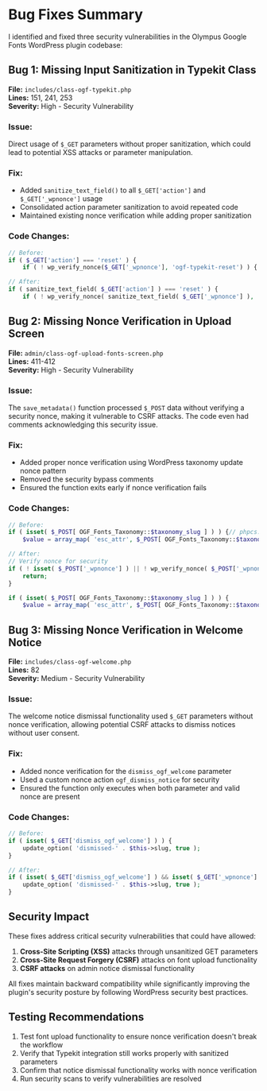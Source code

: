 # Bug Fixes Summary

I identified and fixed three security vulnerabilities in the Olympus Google Fonts WordPress plugin codebase:

## Bug 1: Missing Input Sanitization in Typekit Class
**File:** `includes/class-ogf-typekit.php`  
**Lines:** 151, 241, 253  
**Severity:** High - Security Vulnerability

### Issue:
Direct usage of `$_GET` parameters without proper sanitization, which could lead to potential XSS attacks or parameter manipulation.

### Fix:
- Added `sanitize_text_field()` to all `$_GET['action']` and `$_GET['_wpnonce']` usage
- Consolidated action parameter sanitization to avoid repeated code
- Maintained existing nonce verification while adding proper sanitization

### Code Changes:
```php
// Before:
if ( $_GET['action'] === 'reset' ) {
    if ( ! wp_verify_nonce($_GET['_wpnonce'], 'ogf-typekit-reset') ) {

// After:  
if ( sanitize_text_field( $_GET['action'] ) === 'reset' ) {
    if ( ! wp_verify_nonce( sanitize_text_field( $_GET['_wpnonce'] ), 'ogf-typekit-reset') ) {
```

## Bug 2: Missing Nonce Verification in Upload Screen
**File:** `admin/class-ogf-upload-fonts-screen.php`  
**Lines:** 411-412  
**Severity:** High - Security Vulnerability

### Issue:
The `save_metadata()` function processed `$_POST` data without verifying a security nonce, making it vulnerable to CSRF attacks. The code even had comments acknowledging this security issue.

### Fix:
- Added proper nonce verification using WordPress taxonomy update nonce pattern
- Removed the security bypass comments
- Ensured the function exits early if nonce verification fails

### Code Changes:
```php
// Before:
if ( isset( $_POST[ OGF_Fonts_Taxonomy::$taxonomy_slug ] ) ) {// phpcs:ignore WordPress.Security.NonceVerification.Missing
    $value = array_map( 'esc_attr', $_POST[ OGF_Fonts_Taxonomy::$taxonomy_slug ] ); // phpcs:ignore WordPress.Security.NonceVerification.Missing

// After:
// Verify nonce for security
if ( ! isset( $_POST['_wpnonce'] ) || ! wp_verify_nonce( $_POST['_wpnonce'], 'update-tag_' . $term_id ) ) {
    return;
}

if ( isset( $_POST[ OGF_Fonts_Taxonomy::$taxonomy_slug ] ) ) {
    $value = array_map( 'esc_attr', $_POST[ OGF_Fonts_Taxonomy::$taxonomy_slug ] );
```

## Bug 3: Missing Nonce Verification in Welcome Notice
**File:** `includes/class-ogf-welcome.php`  
**Lines:** 82  
**Severity:** Medium - Security Vulnerability

### Issue:
The welcome notice dismissal functionality used `$_GET` parameters without nonce verification, allowing potential CSRF attacks to dismiss notices without user consent.

### Fix:
- Added nonce verification for the `dismiss_ogf_welcome` parameter
- Used a custom nonce action `ogf_dismiss_notice` for security
- Ensured the function only executes when both parameter and valid nonce are present

### Code Changes:
```php
// Before:
if ( isset( $_GET['dismiss_ogf_welcome'] ) ) {
    update_option( 'dismissed-' . $this->slug, true );
}

// After:
if ( isset( $_GET['dismiss_ogf_welcome'] ) && isset( $_GET['_wpnonce'] ) && wp_verify_nonce( $_GET['_wpnonce'], 'ogf_dismiss_notice' ) ) {
    update_option( 'dismissed-' . $this->slug, true );
}
```

## Security Impact

These fixes address critical security vulnerabilities that could have allowed:
1. **Cross-Site Scripting (XSS)** attacks through unsanitized GET parameters
2. **Cross-Site Request Forgery (CSRF)** attacks on font upload functionality
3. **CSRF attacks** on admin notice dismissal functionality

All fixes maintain backward compatibility while significantly improving the plugin's security posture by following WordPress security best practices.

## Testing Recommendations

1. Test font upload functionality to ensure nonce verification doesn't break the workflow
2. Verify that Typekit integration still works properly with sanitized parameters
3. Confirm that notice dismissal functionality works with nonce verification
4. Run security scans to verify vulnerabilities are resolved